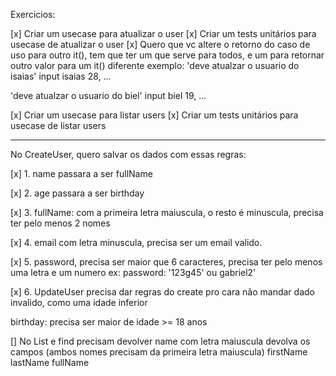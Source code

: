 Exercicios:

[x] Criar um usecase para atualizar o user
[x] Criar um tests unitários para usecase de atualizar o user
[x] Quero que vc altere o retorno do caso de uso para outro it(), tem que ter um que serve para todos, e um para retornar outro valor para um it() diferente
exemplo: 'deve atualzar o usuario do isaias'
input isaias 28, ...

'deve atualzar o usuario do biel'
input biel 19, ...


[x] Criar um usecase para listar users
[x] Criar um tests unitários para usecase de listar users


------------------------------

No CreateUser, quero salvar os dados com essas regras:

[x] 1. name passara a ser fullName

[x] 2. age passara a ser birthday

[x] 3. fullName: com a primeira letra maiuscula, o resto é minuscula, precisa ter pelo menos 2 nomes

[x] 4. email com letra minuscula, precisa ser um email valido.

[x] 5. password, precisa ser maior que 6 caracteres, precisa ter pelo menos uma letra e um numero ex: password: '123g45' ou gabriel2'

[x] 6. UpdateUser precisa dar regras do create pro cara não mandar dado invalido, como uma idade inferior

birthday: precisa ser maior de idade >= 18 anos

[] No List e find precisam
devolver name com letra maiuscula
devolva os campos (ambos nomes precisam da primeira letra maiuscula)
firstName
lastName
fullName



